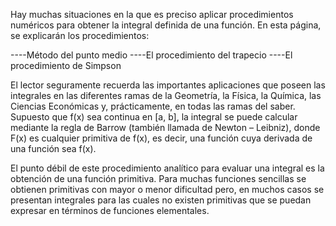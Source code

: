 Hay muchas situaciones en la que es preciso aplicar procedimientos numéricos para obtener la integral definida de una función. 
En esta página, se explicarán los procedimientos:

----Método del punto medio
----El procedimiento del trapecio
----El procedimiento de Simpson

El lector seguramente recuerda las importantes aplicaciones que poseen las integrales en las diferentes ramas de la Geometría, la Física, 
la Química, las Ciencias Económicas y, prácticamente, en todas las ramas del saber. Supuesto que f(x) sea continua en [a, b], la integral 
se puede calcular mediante la regla de Barrow (también llamada de Newton – Leibniz), donde F(x) es cualquier primitiva de f(x), es decir, 
una función cuya derivada de una función sea f(x).

El punto débil de este procedimiento analítico para evaluar una integral es la obtención de una función primitiva. 
Para muchas funciones sencillas se obtienen primitivas con mayor o menor dificultad pero, en muchos casos se presentan integrales 
para las cuales no existen primitivas que se puedan expresar en términos de funciones elementales.
